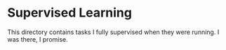 # Supervised Learning
This directory contains tasks I fully supervised when they were running. I was there, I promise. 
